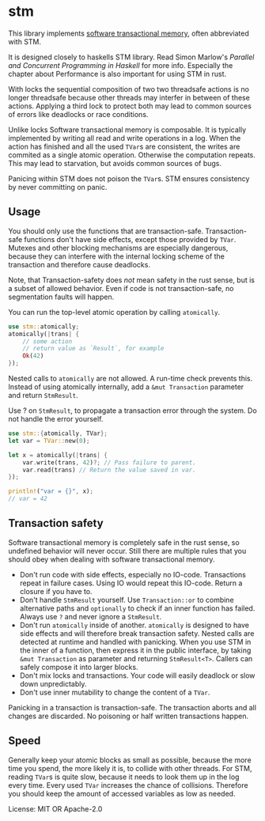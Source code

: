 # stm

This library implements
[software transactional memory](https://en.wikipedia.org/wiki/Software_transactional_memory),
often abbreviated with STM.

It is designed closely to haskells STM library. Read Simon Marlow's
*Parallel and Concurrent Programming in Haskell*
for more info. Especially the chapter about
Performance is also important for using STM in rust.

With locks the sequential composition of two
two threadsafe actions is no longer threadsafe because
other threads may interfer in between of these actions.
Applying a third lock to protect both may lead to common sources of errors
like deadlocks or race conditions.

Unlike locks Software transactional memory is composable.
It is typically implemented by writing all read and write
operations in a log. When the action has finished and
all the used `TVar`s are consistent, the writes are commited as
a single atomic operation.
Otherwise the computation repeats. This may lead to starvation,
but avoids common sources of bugs.

Panicing within STM does not poison the `TVar`s. STM ensures consistency by
never committing on panic.

## Usage

You should only use the functions that are transaction-safe.
Transaction-safe functions don't have side effects, except those provided by `TVar`.
Mutexes and other blocking mechanisms are especially dangerous, because they can
interfere with the internal locking scheme of the transaction and therefore
cause deadlocks.

Note, that Transaction-safety does *not* mean safety in the rust sense, but is a
subset of allowed behavior. Even if code is not transaction-safe, no segmentation
faults will happen.

You can run the top-level atomic operation by calling `atomically`.


```rust
use stm::atomically;
atomically(|trans| {
    // some action
    // return value as `Result`, for example
    Ok(42)
});
```

Nested calls to `atomically` are not allowed. A run-time check prevents this.
Instead of using atomically internally, add a `&mut Transaction` parameter and
return `StmResult`.

Use ? on `StmResult`, to propagate a transaction error through the system.
Do not handle the error yourself.

```rust
use stm::{atomically, TVar};
let var = TVar::new(0);

let x = atomically(|trans| {
    var.write(trans, 42)?; // Pass failure to parent.
    var.read(trans) // Return the value saved in var.
});

println!("var = {}", x);
// var = 42

```

## Transaction safety

Software transactional memory is completely safe in the rust sense, so
undefined behavior will never occur.
Still there are multiple rules that
you should obey when dealing with software transactional memory.

* Don't run code with side effects, especially no IO-code.
Transactions repeat in failure cases. Using IO would repeat this IO-code.
Return a closure if you have to.
* Don't handle `StmResult` yourself.
Use `Transaction::or` to combine alternative paths and `optionally` to check if an inner
function has failed. Always use `?` and
never ignore a `StmResult`.
* Don't run `atomically` inside of another. `atomically` is designed to have side effects
and will therefore break transaction safety.
Nested calls are detected at runtime and handled with panicking.
When you use STM in the inner of a function, then
express it in the public interface, by taking `&mut Transaction` as parameter and
returning `StmResult<T>`. Callers can safely compose it into
larger blocks.
* Don't mix locks and transactions. Your code will easily deadlock or slow
down unpredictably.
* Don't use inner mutability to change the content of a `TVar`.

Panicking in a transaction is transaction-safe. The transaction aborts and
all changes are discarded. No poisoning or half written transactions happen.

## Speed

Generally keep your atomic blocks as small as possible, because
the more time you spend, the more likely it is, to collide with
other threads. For STM, reading `TVar`s is quite slow, because it
needs to look them up in the log every time.
Every used `TVar` increases the chance of collisions. Therefore you should
keep the amount of accessed variables as low as needed.


License: MIT OR Apache-2.0
